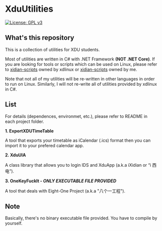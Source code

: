 # XduUtilities
[![License: GPL v3](https://img.shields.io/badge/License-GPLv3-blue.svg)](https://www.gnu.org/licenses/gpl-3.0)



## What's this repository
This is a collection of utilities for XDU students.

Most of utilities are written in C# with .NET Framework **(NOT .NET Core)**. If you are looking for tools or scripts which can be used on Linux, please refer to [xidian-scripts](https://github.com/xdlinux/xidian-scripts "xidian-scripts") owned by xdlinux or [xidian-scripts](https://github.com/Robotxm/xidian-scripts "xidian-scripts") owned by me.

Note that not all of my utilities will be re-written in other languages in order to run on Linux. Similarly, I will not re-write all of utilities provided by xdlinux in C#.

## List
For details (dependences, environmet, etc.), please refer to README in each project folder.

**1. ExportXDUTimeTable**

A tool that exports your timetable as iCalendar (.ics) format then you can import it to your prefered calendar app.

**2. XduUIA**

A class library that allows you to login IDS and XduApp (a.k.a iXidian or “i 西电”).

**3. OneKeyFuckIt - *ONLY EXECUTABLE FILE PROVIDED***

A tool that deals with Eight-One Project (a.k.a "八个一工程"). 

## Note
Basically, there's no binary executable file provided. You have to compile by yourself.
